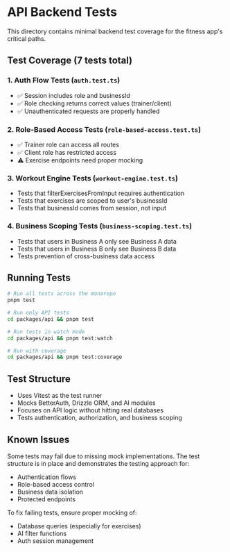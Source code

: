 # API Backend Tests

This directory contains minimal backend test coverage for the fitness app's critical paths.

## Test Coverage (7 tests total)

### 1. Auth Flow Tests (`auth.test.ts`)

- ✅ Session includes role and businessId
- ✅ Role checking returns correct values (trainer/client)
- ✅ Unauthenticated requests are properly handled

### 2. Role-Based Access Tests (`role-based-access.test.ts`)

- ✅ Trainer role can access all routes
- ✅ Client role has restricted access
- ⚠️ Exercise endpoints need proper mocking

### 3. Workout Engine Tests (`workout-engine.test.ts`)

- Tests that filterExercisesFromInput requires authentication
- Tests that exercises are scoped to user's businessId
- Tests that businessId comes from session, not input

### 4. Business Scoping Tests (`business-scoping.test.ts`)

- Tests that users in Business A only see Business A data
- Tests that users in Business B only see Business B data
- Tests prevention of cross-business data access

## Running Tests

```bash
# Run all tests across the monorepo
pnpm test

# Run only API tests
cd packages/api && pnpm test

# Run tests in watch mode
cd packages/api && pnpm test:watch

# Run with coverage
cd packages/api && pnpm test:coverage
```

## Test Structure

- Uses Vitest as the test runner
- Mocks BetterAuth, Drizzle ORM, and AI modules
- Focuses on API logic without hitting real databases
- Tests authentication, authorization, and business scoping

## Known Issues

Some tests may fail due to missing mock implementations. The test structure is in place and demonstrates the testing approach for:

- Authentication flows
- Role-based access control
- Business data isolation
- Protected endpoints

To fix failing tests, ensure proper mocking of:

- Database queries (especially for exercises)
- AI filter functions
- Auth session management
